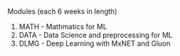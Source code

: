 Modules (each 6 weeks in length)
1. MATH - Mathmatics for ML
2. DATA - Data Science and preprocessing for ML
3. DLMG - Deep Learning with MxNET and Gluon

